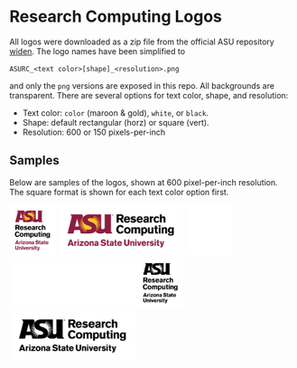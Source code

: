 Research Computing Logos
========================

All logos were downloaded as a zip file from the official ASU repository
[widen][1]. The logo names have been simplified to  

```
ASURC_<text color>[shape]_<resolution>.png
```

and only the `png` versions are exposed in this repo. All backgrounds
are transparent. There are several options for text color, shape, and
resolution:

* Text color: `color` (maroon & gold), `white`, or `black`.
* Shape: default rectangular (horz) or square (vert).
* Resolution: 600 or 150 pixels-per-inch 

Samples 
-------

Below are samples of the logos, shown at 600 pixel-per-inch resolution.
The square format is shown for each text color option first.

<div float="left">
  <img height=90 src="ASURC_color_square_600.png" alt="Color, Square" >
  <img height=90 src="ASURC_color_600.png"        alt="Color"         >
  <img height=90 src="ASURC_white_square_600.png" alt="White, Square" >
  <img height=90 src="ASURC_white_600.png"        alt="White"         >
  <img height=90 src="ASURC_black_square_600.png" alt="Black, Square" >
  <img height=90 src="ASURC_black_600.png"        alt="Black"         >
</div>


[1]: https://collective.asu.edu/dam/dashboard

